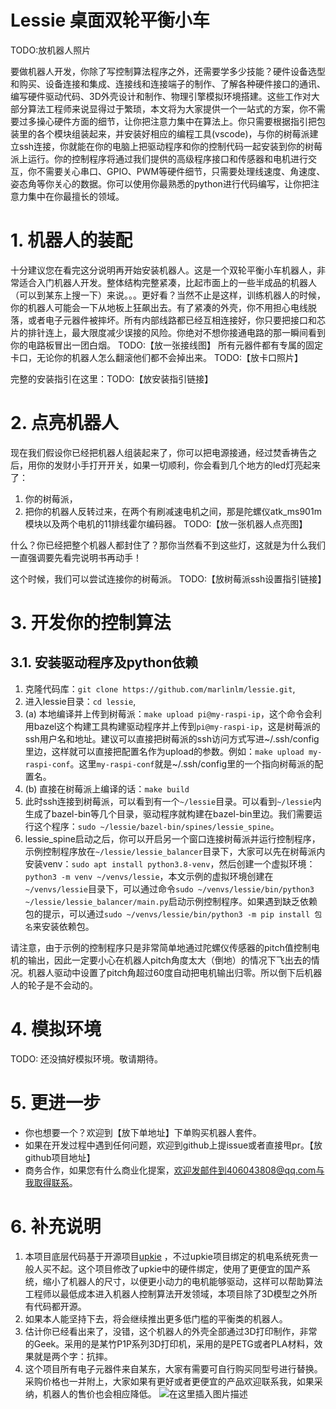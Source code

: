 # Lessie 桌面双轮平衡小车

TODO:放机器人照片

要做机器人开发，你除了写控制算法程序之外，还需要学多少技能？硬件设备选型和购买、设备连接和集成、连接线和连接端子的制作、了解各种硬件接口的通讯、编写硬件驱动代码、3D外壳设计和制作、物理引擎模拟环境搭建。这些工作对大部分算法工程师来说显得过于繁琐，本文将为大家提供一个一站式的方案，你不需要过多操心硬件方面的细节，让你把注意力集中在算法上。你只需要根据指引把包装里的各个模块组装起来，并安装好相应的编程工具(vscode)，与你的树莓派建立ssh连接，你就能在你的电脑上把驱动程序和你的控制代码一起安装到你的树莓派上运行。你的控制程序将通过我们提供的高级程序接口和传感器和电机进行交互，你不需要关心串口、GPIO、PWM等硬件细节，只需要处理线速度、角速度、姿态角等你关心的数据。你可以使用你最熟悉的python进行代码编写，让你把注意力集中在你最擅长的领域。

# 1. 机器人的装配
十分建议您在看完这分说明再开始安装机器人。这是一个双轮平衡小车机器人，非常适合入门机器人开发。整体结构完整紧凑，比起市面上的一些半成品的机器人（可以到某东上搜一下）来说。。。更好看？当然不止是这样，训练机器人的时候，你的机器人可能会一下从地板上狂飙出去。有了紧凑的外壳，你不用担心电线脱落，或者电子元器件被摔坏。所有内部线路都已经互相连接好，你只要把接口和芯片的排针连上，最大限度减少误接的风险。你绝对不想你接通电路的那一瞬间看到你的电路板冒出一团白烟。
TODO:【放一张接线图】
所有元器件都有专属的固定卡口，无论你的机器人怎么翻滚他们都不会掉出来。
TODO:【放卡口照片】

完整的安装指引在这里：TODO:【放安装指引链接】

# 2. 点亮机器人
现在我们假设你已经把机器人组装起来了，你可以把电源接通，经过焚香祷告之后，用你的发财小手打开开关，如果一切顺利，你会看到几个地方的led灯亮起来了：

 1. 你的树莓派，
 2. 把你的机器人反转过来，在两个有刷减速电机之间，那是陀螺仪atk_ms901m模块以及两个电机的11排线霍尔编码器。
 TODO:【放一张机器人点亮图】

什么？你已经把整个机器人都封住了？那你当然看不到这些灯，这就是为什么我们一直强调要先看完说明书再动手！

这个时候，我们可以尝试连接你的树莓派。
TODO:【放树莓派ssh设置指引链接】


# 3. 开发你的控制算法

## 3.1. 安装驱动程序及python依赖
 1. 克隆代码库：`git clone https://github.com/marlinlm/lessie.git`,
 2. 进入lessie目录：`cd lessie`,
 3. (a) 本地编译并上传到树莓派：`make upload pi@my-raspi-ip`，这个命令会利用bazel这个构建工具构建驱动程序并上传到`pi@my-raspi-ip`，这是树莓派的ssh用户名和地址。建议可以直接把树莓派的ssh访问方式写进~/.ssh/config里边，这样就可以直接把配置名作为upload的参数。例如：`make upload my-raspi-conf`。这里`my-raspi-conf`就是~/.ssh/config里的一个指向树莓派的配置名。
 3. (b) 直接在树莓派上编译的话：`make build`
 4. 此时ssh连接到树莓派，可以看到有一个`~/lessie`目录。可以看到`~/lessie`内生成了bazel-bin等几个目录，驱动程序就构建在bazel-bin里边。我们需要运行这个程序：`sudo ~/lessie/bazel-bin/spines/lessie_spine`。
 5. lessie_spine启动之后，你可以开启另一个窗口连接树莓派并运行控制程序，示例控制程序放在`~/lessie/lessie_balancer`目录下，大家可以先在树莓派内安装venv：`sudo apt install python3.8-venv`，然后创建一个虚拟环境：`python3 -m venv ~/venvs/lessie`，本文示例的虚拟环境创建在`~/venvs/lessie`目录下，可以通过命令`sudo ~/venvs/lessie/bin/python3 ~/lessie/lessie_balancer/main.py`启动示例控制程序。如果遇到缺乏依赖包的提示，可以通过`sudo ~/venvs/lessie/bin/python3 -m pip install 包名`来安装依赖包。

请注意，由于示例的控制程序只是非常简单地通过陀螺仪传感器的pitch值控制电机的输出，因此一定要小心在机器人pitch角度太大（倒地）的情况下飞出去的情况。机器人驱动中设置了pitch角超过60度自动把电机输出归零。所以倒下后机器人的轮子是不会动的。

# 4. 模拟环境
TODO: 还没搞好模拟环境。敬请期待。

# 5. 更进一步
 - 你也想要一个？欢迎到【放下单地址】下单购买机器人套件。
 - 如果在开发过程中遇到任何问题，欢迎到github上提issue或者直接甩pr。【放github项目地址】
 - 商务合作，如果您有什么商业化提案，欢迎发邮件到406043808@qq.com与我取得联系。

# 6. 补充说明
 1. 本项目底层代码基于开源项目[upkie](https://github.com/upkie) ，不过upkie项目绑定的机电系统死贵一般人买不起。这个项目修改了upkie中的硬件绑定，使用了更便宜的国产系统，缩小了机器人的尺寸，以便更小动力的电机能够驱动，这样可以帮助算法工程师以最低成本进入机器人控制算法开发领域，本项目除了3D模型之外所有代码都开源。
 2. 如果本人能坚持下去，将会继续推出更多低门槛的平衡类的机器人。
 3. 估计你已经看出来了，没错，这个机器人的外壳全部通过3D打印制作，非常的Geek。采用的是某竹P1P系列3D打印机，采用的是PETG或者PLA材料，效果就是两个字：抗摔。
 4. 这个项目所有电子元器件来自某东，大家有需要可自行购买同型号进行替换。采购价格也一并附上，大家如果有更好或者更便宜的产品欢迎联系我，如果采纳，机器人的售价也会相应降低。
![在这里插入图片描述](https://img-blog.csdnimg.cn/direct/2678dd9471a44f2a8d76f3e340af3671.png)